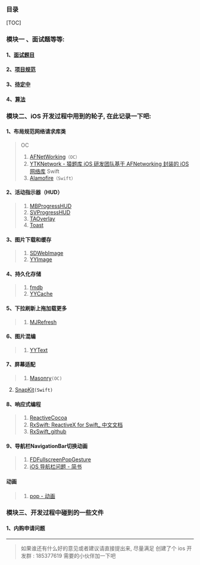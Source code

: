 ### 目录
    
[TOC]


### 模块一 、面试题等等:
#### 1、[面试题目](https://github.com/wangergang/ThePublic/blob/master/DailyTasks/DailyTasks.md)
#### 2、[项目规范](https://github.com/wangergang/ThePublic/blob/master/DailyTasks/The_project_specification.md)
#### 3、[待定中]()
#### 4、[算法](https://github.com/wangergang/ThePublic/blob/master/DailyTasks/Algorithm.md)


### 模块二、iOS 开发过程中用到的轮子, 在此记录一下吧:


#### 1、布局规范网络请求库类
> OC
> 1. [AFNetWorking](https://github.com/AFNetworking/AFNetworking)`（OC）`
> 2. [YTKNetwork - 猿题库 iOS 研发团队基于 AFNetworking 封装的 iOS 网络库](https://github.com/yuantiku/YTKNetwork)
> Swift
> 1. [Alamofire](https://github.com/Alamofire/Alamofire)`（Swift）`

#### 2、活动指示器（HUD）
> 1. [MBProgressHUD](https://github.com/jdg/MBProgressHUD)
> 2. [SVProgressHUD](https://github.com/SVProgressHUD/SVProgressHUD)
> 3. [TAOverlay](https://github.com/TaimurAyaz/TAOverlay)
> 4. [Toast](https://github.com/scalessec/Toast)

#### 3、图片下载和缓存
> 1. [SDWebImage](https://link.jianshu.com/?t=https://github.com/rs/SDWebImage)
> 2. [YYImage](https://github.com/ibireme/YYImage)

#### 4、持久化存储
> 1. [fmdb](https://github.com/ccgus/fmdb)
> 2. [YYCache](https://github.com/ibireme/YYCache)

#### 5、下拉刷新上拖加载更多
>1. [MJRefresh](https://github.com/CoderMJLee/MJRefresh)

#### 6、图片混编
>1. [YYText](https://link.jianshu.com/?t=https://github.com/ibireme/YYText)

#### 7、屏幕适配
>1. [Masonry](https://link.jianshu.com/?t=https://github.com/SnapKit/Masonry)`(OC)`
2. [SnapKit](https://github.com/SnapKit/SnapKit)`(Swift)`

#### 8、响应式编程
> 1. [ReactiveCocoa](https://github.com/ReactiveCocoa/ReactiveCocoa)
> 2. [RxSwift: ReactiveX for Swift_ 中文文档](https://beeth0ven.github.io/RxSwift-Chinese-Documentation/)
> 3. [RxSwift_github](https://github.com/ReactiveX/RxSwift)

#### 9、导航栏NavigationBar切换动画
> 1. [FDFullscreenPopGesture](https://github.com/forkingdog/FDFullscreenPopGesture)
> 2. [iOS 导航栏问题 - 简书](https://www.jianshu.com/p/31f177158c9e)

#### 动画
> 1. [pop - 动画](https://github.com/facebook/pop)
> 


### 模块三、开发过程中碰到的一些文件

#### 1、内购申请问题

---
> 如果谁还有什么好的意见或者建议请直接提出来, 尽量满足
> 创建了个 ios 开发群 : 185377619 需要的小伙伴加一下吧


